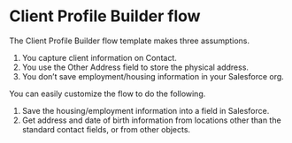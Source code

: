 # Client Profile Builder flow

The Client Profile Builder flow template  makes three assumptions.

1. You capture client information on Contact.
2. You use the Other Address field to store the physical address.
3. You don’t save employment/housing information in your Salesforce org.

You can easily customize the flow to do the following. 

1. Save the housing/employment information into a field in Salesforce.
2. Get address and date of birth information from locations other than the standard contact fields, or from other objects.

